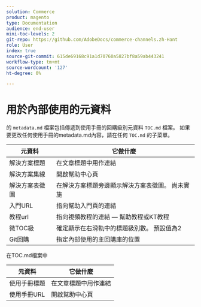 ```yaml
---
solution: Commerce
product: magento
type: Documentation
audience: end-user
mini-toc-levels: 2
git-repo: https://github.com/AdobeDocs/commerce-channels.zh-Hant
role: User
index: true
source-git-commit: 615de69168c91a1d70760a5827bf8a59ab443241
workflow-type: tm+mt
source-wordcount: '127'
ht-degree: 0%

---
```



# 用於內部使用的元資料

的 `metadata.md` 檔案包括傳遞到使用手冊的回購級別元資料 `TOC.md` 檔案。 如果要更改任何使用手冊的metadata.md內容，請在任何 `TOC.md` 的子菜單。

| 元資料 | 它做什麼 |
|--- |--- |
| 解決方案標題 | 在文章標題中用作連結 |
| 解決方案集線 | 開啟幫助中心頁 |
| 解決方案表徵圖 | 在解決方案標題旁邊顯示解決方案表徵圖。 尚未實施 |
| 入門URL | 指向幫助入門頁的連結 |
| 教程url | 指向視頻教程的連結 — 幫助教程或KT教程 |
| 微TOC級 | 確定顯示在右滑軌中的標題級別數。 預設值為2 |
| Git回購 | 指定內部使用的主回購庫的位置 |

在TOC.md檔案中

| 元資料 | 它做什麼 |
|--- |--- |
| 使用手冊標題 | 在文章標題中用作連結 |
| 使用手冊URL | 開啟幫助中心頁 |
